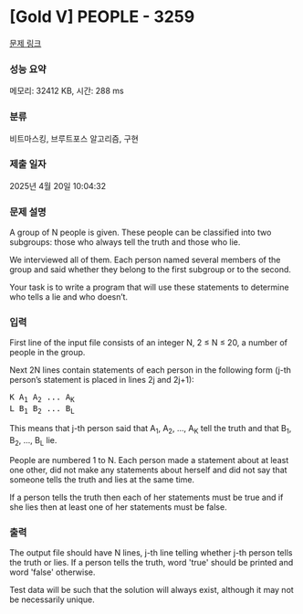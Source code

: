 # [Gold V] PEOPLE - 3259 

[문제 링크](https://www.acmicpc.net/problem/3259) 

### 성능 요약

메모리: 32412 KB, 시간: 288 ms

### 분류

비트마스킹, 브루트포스 알고리즘, 구현

### 제출 일자

2025년 4월 20일 10:04:32

### 문제 설명

<p>A group of N people is given. These people can be classified into two subgroups: those who always tell the truth and those who lie.</p>

<p>We interviewed all of them. Each person named several members of the group and said whether they belong to the first subgroup or to the second.</p>

<p>Your task is to write a program that will use these statements to determine who tells a lie and who doesn’t. </p>

### 입력 

 <p>First line of the input file consists of an integer N, 2 ≤ N ≤ 20, a number of people in the group.</p>

<p>Next 2N lines contain statements of each person in the following form (j-th person’s statement is placed in lines 2j and 2j+1):</p>

<pre>K A<sub>1</sub> A<sub>2</sub> ... A<sub>K</sub>
L B<sub>1</sub> B<sub>2</sub> ... B<sub>L</sub></pre>

<p>This means that j-th person said that A<sub>1</sub>, A<sub>2</sub>, ..., A<sub>K</sub> tell the truth and that B<sub>1</sub>, B<sub>2</sub>, ..., B<sub>L</sub> lie.</p>

<p>People are numbered 1 to N. Each person made a statement about at least one other, did not make any statements about herself and did not say that someone tells the truth and lies at the same time.</p>

<p>If a person tells the truth then each of her statements must be true and if she lies then at least one of her statements must be false. </p>

### 출력 

 <p>The output file should have N lines, j-th line telling whether j-th person tells the truth or lies. If a person tells the truth, word 'true' should be printed and word 'false' otherwise.</p>

<p>Test data will be such that the solution will always exist, although it may not be necessarily unique.</p>

